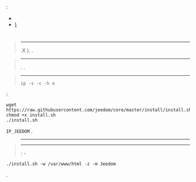 # 

# 

 : 

-  [](https://doc.jeedom.com/de_DE/installation/vm)
-  [)](https://doc.jeedom.com/de_DE/installation/baremetal)

# 



> ****
>
> .X ). .

> ****
>
> . .

>****
>
> ``ip -s -c -h a``

 :

````
wget https://raw.githubusercontent.com/jeedom/core/master/install/install.sh
chmod +x install.sh
./install.sh
````

 ``IP_JEEDOM`` .

> ****
>
> 

> ****
>
>  : -

````
./install.sh -w /var/www/html -z -m Jeedom
````

 [](https://doc.jeedom.com/de_DE/premiers-pas/index).
